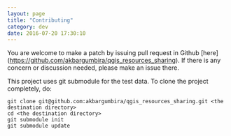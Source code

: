 ```yaml
---
layout: page
title: "Contributing"
category: dev
date: 2016-07-20 17:30:10
---
```


You are welcome to make a patch by issuing pull request in Github [here]
(https://github.com/akbargumbira/qgis_resources_sharing). If there is any 
concern or discussion needed, please make an issue there.
 
This project uses git submodule for the test data. To clone the project completely, do:

```
git clone git@github.com:akbargumbira/qgis_resources_sharing.git <the destination directory>
cd <the destination directory>
git submodule init
git submodule update
```
